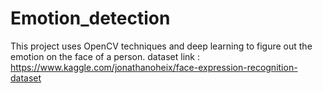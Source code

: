 # Emotion_detection
 This project uses OpenCV techniques and deep learning to figure out the emotion on the face of a person.
 dataset link : https://www.kaggle.com/jonathanoheix/face-expression-recognition-dataset
